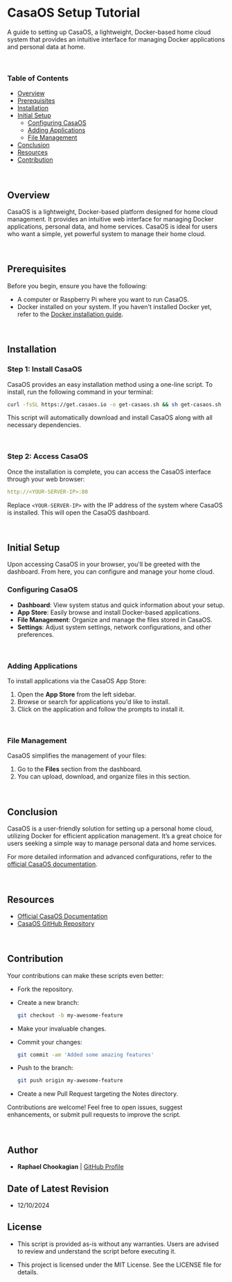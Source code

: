 <!-- ![CasaOS](../assets/) -->

# CasaOS Setup Tutorial

A guide to setting up CasaOS, a lightweight, Docker-based home cloud system that provides an intuitive interface for managing Docker applications and personal data at home.

<br>

### **Table of Contents**

- [Overview](#overview)
- [Prerequisites](#prerequisites)
- [Installation](#installation)
- [Initial Setup](#initial-setup)
  - [Configuring CasaOS](#configuring-casaos)
  - [Adding Applications](#adding-applications)
  - [File Management](#file-management)
- [Conclusion](#conclusion)
- [Resources](#resources)
- [Contribution](#contribution)

<br>

## **Overview**

CasaOS is a lightweight, Docker-based platform designed for home cloud management. It provides an intuitive web interface for managing Docker applications, personal data, and home services. CasaOS is ideal for users who want a simple, yet powerful system to manage their home cloud.

<br>

## **Prerequisites**

Before you begin, ensure you have the following:

- A computer or Raspberry Pi where you want to run CasaOS.
- Docker installed on your system. If you haven't installed Docker yet, refer to the [Docker installation guide](https://docs.docker.com/get-docker/).

<br>

## **Installation**

### **Step 1: Install CasaOS**

CasaOS provides an easy installation method using a one-line script. To install, run the following command in your terminal:

  ```bash
  curl -fsSL https://get.casaos.io -o get-casaos.sh && sh get-casaos.sh
  ```

This script will automatically download and install CasaOS along with all necessary dependencies.

<br>

### **Step 2: Access CasaOS**

Once the installation is complete, you can access the CasaOS interface through your web browser:

  ```yaml
  http://<YOUR-SERVER-IP>:80
  ```

Replace `<YOUR-SERVER-IP>` with the IP address of the system where CasaOS is installed. This will open the CasaOS dashboard.

<br>

## **Initial Setup**

Upon accessing CasaOS in your browser, you'll be greeted with the dashboard. From here, you can configure and manage your home cloud.

### **Configuring CasaOS**

- **Dashboard**: View system status and quick information about your setup.
- **App Store**: Easily browse and install Docker-based applications.
- **File Management**: Organize and manage the files stored in CasaOS.
- **Settings**: Adjust system settings, network configurations, and other preferences.

<br>

### **Adding Applications**

To install applications via the CasaOS App Store:

1. Open the **App Store** from the left sidebar.
2. Browse or search for applications you'd like to install.
3. Click on the application and follow the prompts to install it.

<br>

### **File Management**

CasaOS simplifies the management of your files:

1. Go to the **Files** section from the dashboard.
2. You can upload, download, and organize files in this section.

<br>

## **Conclusion**

CasaOS is a user-friendly solution for setting up a personal home cloud, utilizing Docker for efficient application management. It’s a great choice for users seeking a simple way to manage personal data and home services.

For more detailed information and advanced configurations, refer to the [official CasaOS documentation](https://docs.casaos.io/).

<br>

## **Resources**

- [Official CasaOS Documentation](https://docs.casaos.io/)
- [CasaOS GitHub Repository](https://github.com/casaos)

<br>

## **Contribution**

Your contributions can make these scripts even better:

- Fork the repository.

- Create a new branch:

  ```bash
  git checkout -b my-awesome-feature
  ```

- Make your invaluable changes.

- Commit your changes:

  ```bash
  git commit -am 'Added some amazing features'
  ```

- Push to the branch:

  ```bash
  git push origin my-awesome-feature
  ```

- Create a new Pull Request targeting the Notes directory.

Contributions are welcome! Feel free to open issues, suggest enhancements, or submit pull requests to improve the script.

<br>

## **Author**

- **Raphael Chookagian** | [GitHub Profile](https://github.com/cesar-group)

## **Date of Latest Revision**

- 12/10/2024

## **License**

- This script is provided as-is without any warranties. Users are advised to review and understand the script before executing it.

- This project is licensed under the MIT License. See the LICENSE file for details.
